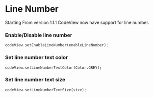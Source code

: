 # Line Number

Starting From version 1.1.1 CodeView now have support for line number.

### Enable/Disable line number

```
codeView.setEnableLineNumber(enableLineNumber);
```

### Set line number text color

```
codeView.setLineNumberTextColor(Color.GREY);
```

### Set line number text size

```
codeView.setLineNumberTextSize(size);
```